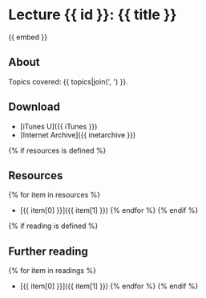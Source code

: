 # Lecture {{ id }}: {{ title }}

{{ embed }}

## About
Topics covered: {{ topics|join(', ') }}.

## Download

- [iTunes U]({{ iTunes }})
- [Internet Archive]({{ inetarchive }})

{% if resources is defined %}
## Resources
{% for item in resources %}
- [{{ item[0] }}]({{ item[1] }})
{% endfor %}
{% endif %}

{% if reading is defined %}
## Further reading
{% for item in readings %}
- [{{ item[0] }}]({{ item[1] }})
{% endfor %}
{% endif %}
